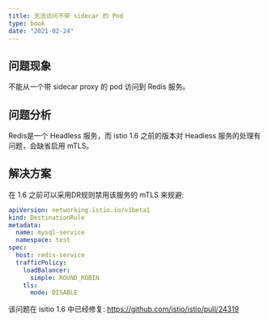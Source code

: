 ```yaml
---
title: 无法访问不带 sidecar 的 Pod
type: book
date: "2021-02-24"
---
```


## 问题现象

不能从一个带 sidecar proxy 的 pod 访问到 Redis 服务。

## 问题分析

Redis是一个 Headless 服务，而 istio 1.6 之前的版本对 Headless 服务的处理有问题，会缺省启用 mTLS。

## 解决方案

在 1.6 之前可以采用DR规则禁用该服务的 mTLS 来规避:

```yaml
apiVersion: networking.istio.io/v1beta1
kind: DestinationRule
metadata:
  name: mysql-service
  namespace: test
spec:
  host: redis-service
  trafficPolicy:
    loadBalancer:
      simple: ROUND_ROBIN
    tls:
      mode: DISABLE
```

该问题在 isitio 1.6 中已经修复: https://github.com/istio/istio/pull/24319
